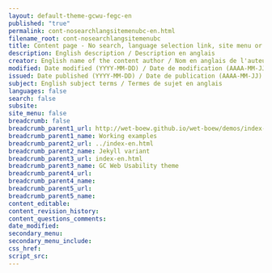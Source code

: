 ```yaml
---
layout: default-theme-gcwu-fegc-en
published: "true"
permalink: cont-nosearchlangsitemenubc-en.html
filename_root: cont-nosearchlangsitemenubc
title: Content page - No search, language selection link, site menu or breadcrumb trail - GC Web Usability theme
description: English description / Description en anglais
creator: English name of the content author / Nom en anglais de l'auteur du contenu
modified: Date modified (YYYY-MM-DD) / Date de modification (AAAA-MM-JJ)
issued: Date published (YYYY-MM-DD) / Date de publication (AAAA-MM-JJ)
subject: English subject terms / Termes de sujet en anglais
languages: false
search: false
subsite:
site_menu: false
breadcrumb: false
breadcrumb_parent1_url: http://wet-boew.github.io/wet-boew/demos/index-eng.html
breadcrumb_parent1_name: Working examples
breadcrumb_parent2_url: ../index-en.html
breadcrumb_parent2_name: Jekyll variant
breadcrumb_parent3_url: index-en.html
breadcrumb_parent3_name: GC Web Usability theme
breadcrumb_parent4_url:
breadcrumb_parent4_name:
breadcrumb_parent5_url:
breadcrumb_parent5_name:
content_editable:
content_revision_history:
content_questions_comments:
date_modified:
secondary_menu:
secondary_menu_include:
css_href:
script_src:
---
```


